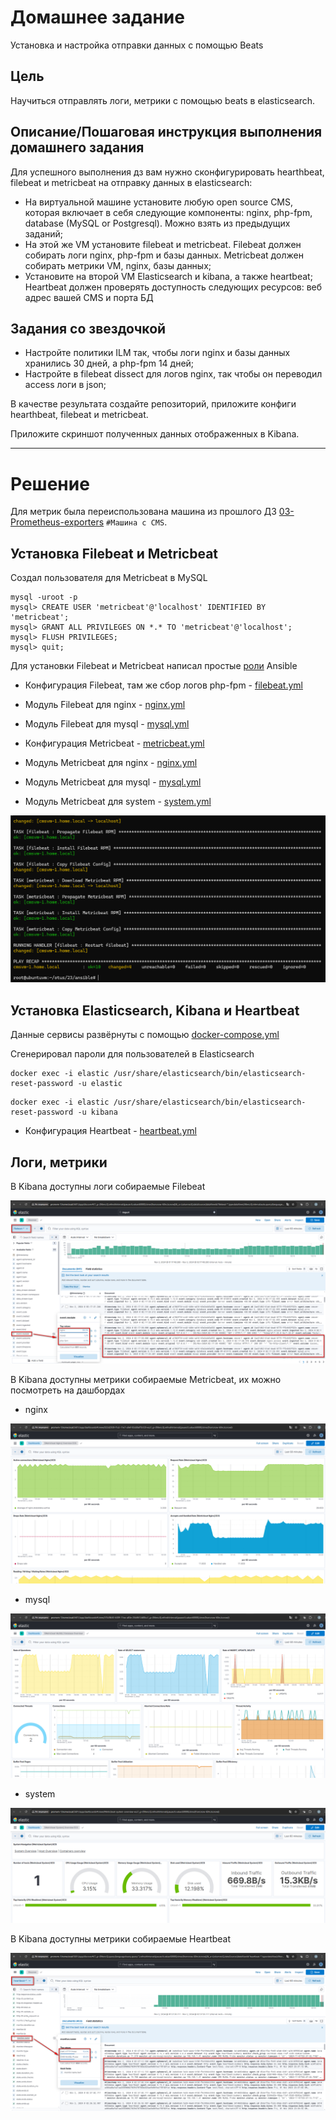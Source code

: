 # Домашнее задание

Установка и настройка отправки данных с помощью Beats

## Цель

Научиться отправлять логи, метрики с помощью beats в elasticsearch.

## Описание/Пошаговая инструкция выполнения домашнего задания

Для успешного выполнения дз вам нужно сконфигурировать hearthbeat, filebeat и metricbeat на отправку данных в 
elasticsearch:

- На виртуальной машине установите любую open source CMS, которая включает в себя следующие компоненты: nginx, php-fpm, 
database (MySQL or Postgresql). Можно взять из предыдущих заданий;
- На этой же VM установите filebeat и metricbeat. Filebeat должен собирать логи nginx, php-fpm и базы данных. 
Metricbeat должен собирать метрики VM, nginx, базы данных;
- Установите на второй VM Elasticsearch и kibana, а также heartbeat;
Heartbeat должен проверять доступность следующих ресурсов: веб адрес вашей CMS и порта БД

## Задания со звездочкой

- Настройте политики ILM так, чтобы логи nginx и базы данных хранились 30 дней, а php-fpm 14 дней;
- Настройте в filebeat dissect для логов nginx, так чтобы он переводил access логи в json;

В качестве результата создайте репозиторий, приложите конфиги hearthbeat, filebeat и metricbeat.

Приложите скриншот полученных данных отображенных в Kibana.

---

# Решение

Для метрик была переиспользована машина из прошлого ДЗ [03-Prometheus-exporters](../03-Prometheus-exporters/README.md)
`#Машина с CMS`.

## Установка Filebeat и Metricbeat

Создал пользователя для Metricbeat в MySQL

```shell
mysql -uroot -p
mysql> CREATE USER 'metricbeat'@'localhost' IDENTIFIED BY 'metricbeat';
mysql> GRANT ALL PRIVILEGES ON *.* TO 'metricbeat'@'localhost';
mysql> FLUSH PRIVILEGES;
mysql> quit;
```

Для установки Filebeat и Metricbeat написал простые [роли](ansible/roles) Ansible

- Конфигурация Filebeat, там же сбор логов php-fpm - [filebeat.yml](ansible/roles/filebeat/files/etc/filebeat/filebeat.yml)
- Модуль Filebeat для nginx - [nginx.yml](ansible/roles/filebeat/files/etc/filebeat/modules.d/nginx.yml)
- Модуль Filebeat для mysql - [mysql.yml](ansible/roles/filebeat/files/etc/filebeat/modules.d/mysql.yml)


- Конфигурация Metricbeat - [metricbeat.yml](ansible/roles/metricbeat/files/etc/metricbeat/metricbeat.yml)
- Модуль Metricbeat для nginx - [nginx.yml](ansible/roles/metricbeat/files/etc/metricbeat/modules.d/nginx.yml)
- Модуль Metricbeat для mysql - [mysql.yml](ansible/roles/metricbeat/files/etc/metricbeat/modules.d/mysql.yml)
- Модуль Metricbeat для system - [system.yml](ansible/roles/metricbeat/files/etc/metricbeat/modules.d/system.yml)

![img.png](img/img.png)

## Установка Elasticsearch, Kibana и Heartbeat

Данные сервисы развёрнуты с помощью [docker-compose.yml](docker/docker-compose.yml)

Сгенерировал пароли для пользователей в Elasticsearch

```shell
docker exec -i elastic /usr/share/elasticsearch/bin/elasticsearch-reset-password -u elastic
```

```shell
docker exec -i elastic /usr/share/elasticsearch/bin/elasticsearch-reset-password -u kibana
```

- Конфигурация Heartbeat - [heartbeat.yml](docker/heartbeat/heartbeat.yml)

## Логи, метрики

В Kibana доступны логи собираемые Filebeat

![img_1.png](img/img_1.png)

В Kibana доступны метрики собираемые Metricbeat, их можно посмотреть на дашбордах

- nginx

![img_2.png](img/img_2.png)

- mysql

![img_3.png](img/img_3.png)

- system

![img_4.png](img/img_4.png)

В Kibana доступны метрики собираемые Heartbeat

![img_5.png](img/img_5.png)